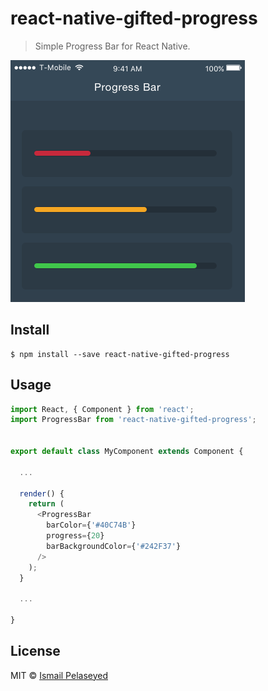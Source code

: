 # react-native-gifted-progress

> Simple Progress Bar for React Native.

![](screenshot.png)

## Install

```
$ npm install --save react-native-gifted-progress
```


## Usage

```js
import React, { Component } from 'react';
import ProgressBar from 'react-native-gifted-progress';


export default class MyComponent extends Component {
  
  ...

  render() {
    return (
      <ProgressBar
        barColor={'#40C74B'}
        progress={20}
        barBackgroundColor={'#242F37'}
      />
    );
  }

  ...

}
```


## License

MIT © [Ismail Pelaseyed](http://github.com/homanp)
